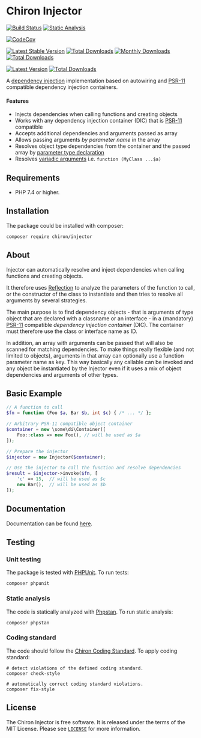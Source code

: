 # Chiron Injector

[![Build Status](https://github.com/ncou/injector/workflows/build/badge.svg)](https://github.com/ncou/injector/actions)
[![Static Analysis](https://github.com/ncou/injector/workflows/static%20analysis/badge.svg)](https://github.com/ncou/injector/actions?query=workflow%3A%22static+analysis%22)

[![CodeCov](https://codecov.io/gh/ncou/injector/branch/master/graph/badge.svg)](https://codecov.io/gh/ncou/injector)

[![Latest Stable Version](https://poser.pugx.org/chiron/injector/v/stable.png)](https://packagist.org/packages/chiron/injector)
[![Total Downloads](https://img.shields.io/packagist/dt/chiron/injector.svg?style=flat-square)](https://packagist.org/packages/chiron/injector/stats)
[![Monthly Downloads](https://img.shields.io/packagist/dm/chiron/injector.svg?style=flat-square)](https://packagist.org/packages/chiron/injector/stats)
[![Total Downloads](https://img.shields.io/packagist/dt/chiron/injector.svg?style=flat-square)](https://packagist.org/packages/chiron/injector)

[![Latest Version](https://img.shields.io/github/v/tag/ncou/injector.svg?style=flat-square)](https://packagist.org/packages/chiron/injector)
[![Total Downloads](https://img.shields.io/packagist/dt/chiron/injector.svg?style=flat-square)](https://packagist.org/packages/chiron/injector)

A [dependency injection](http://en.wikipedia.org/wiki/Dependency_injection)
implementation based on autowiring and
[PSR-11](http://www.php-fig.org/psr/psr-11/) compatible dependency injection containers.

#### Features

 * Injects dependencies when calling functions and creating objects
 * Works with any dependency injection container (DIC) that is [PSR-11](http://www.php-fig.org/psr/psr-11/) compatible
 * Accepts additional dependencies and arguments passed as array
 * Allows passing arguments *by parameter name* in the array
 * Resolves object type dependencies from the container and the passed array
   by [parameter type declaration](https://www.php.net/manual/en/functions.arguments.php#functions.arguments.type-declaration)
 * Resolves [variadic arguments](https://www.php.net/manual/en/functions.arguments.php#functions.variable-arg-list)
   i.e. `function (MyClass ...$a)`

## Requirements

- PHP 7.4 or higher.

## Installation

The package could be installed with composer:

```shell
composer require chiron/injector
```
## About

Injector can automatically resolve and inject dependencies when calling
functions and creating objects.

It therefore uses [Reflection](https://www.php.net/manual/en/book.reflection.php) to analyze the
parameters of the function to call, or the constructor of the class to
instantiate and then tries to resolve all arguments by several strategies.

The main purpose is to find dependency objects - that is arguments of type
object that are declared with a classname or an interface - in a (mandatory)
[PSR-11](http://www.php-fig.org/psr/psr-11/) compatible *dependency injection
container* (DIC). The container must therefore use the class or interface name
as ID.

In addition, an array with arguments can be passed that will also be scanned for
matching dependencies. To make things really flexible (and not limited to
objects), arguments in that array can optionally use a function parameter name
as key. This way basically any callable can be invoked and any object
be instantiated by the Injector even if it uses a mix of object dependencies and
arguments of other types.


## Basic Example

```php
// A function to call
$fn = function (Foo $a, Bar $b, int $c) { /* ... */ };

// Arbitrary PSR-11 compatible object container
$container = new \some\di\Container([
    Foo::class => new Foo(), // will be used as $a
]);

// Prepare the injector
$injector = new Injector($container);

// Use the injector to call the function and resolve dependencies
$result = $injector->invoke($fn, [
    'c' => 15,  // will be used as $c
    new Bar(),  // will be used as $b
]);
```

## Documentation

Documentation can be found [here](docs/README.md).

## Testing

### Unit testing

The package is tested with [PHPUnit](https://phpunit.de/). To run tests:

```shell
composer phpunit
```

### Static analysis

The code is statically analyzed with [Phpstan](https://phpstan.org/). To run static analysis:

```shell
composer phpstan
```

### Coding standard

The code should follow the [Chiron Coding Standard](https://github.com/ncou/coding-standard). To apply coding standard:

```shell
# detect violations of the defined coding standard.
composer check-style
```

```shell
# automatically correct coding standard violations.
composer fix-style
```

## License

The Chiron Injector is free software. It is released under the terms of the MIT License.
Please see [`LICENSE`](./LICENSE.md) for more information.
